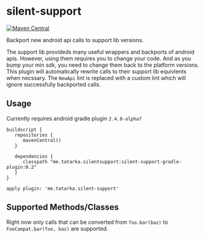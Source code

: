 # silent-support

[![Maven Central](https://maven-badges.herokuapp.com/maven-central/me.tatarka.silentsupport/silent-support/badge.svg?style=flat)](https://maven-badges.herokuapp.com/maven-central/me.tatarka.silentsupport/silent-support)

Backport new android api calls to support lib versions.

The support lib provideds many useful wrappers and backports of android apis. However, using them requires 
you to change your code. And as you bump your min sdk, you need to change them back to the platform versions.
This plugin will automatically rewrite calls to their support lib equivlents when necssary. The `NewApi` lint
is replaced with a custom lint which will ignore successfully backported calls.

## Usage

Currently requires android gradle plugin `2.4.0-alpha7`

```
buildscript {
   repositories {
      mavenCentral()
   }

   dependencies {
      classpath "me.tatarka.silentsupport:silent-support-gradle-plugin:0.2"
   }
}

apply plugin: 'me.tatarka.silent-support'
```

## Supported Methods/Classes

Right now only calls that can be converted from `foo.bar(baz)` to `FooCompat.bar(foo, baz)` are supported.

